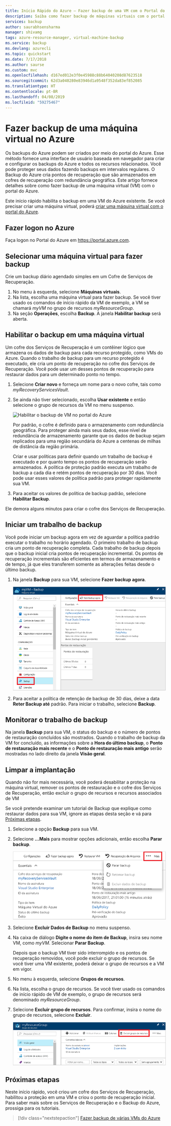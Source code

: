 ```yaml
---
title: Início Rápido do Azure – Fazer backup de uma VM com o Portal do Azure
description: Saiba como fazer backup de máquinas virtuais com o portal do Azure
services: backup
author: saurabhsensharma
manager: shivamg
tags: azure-resource-manager, virtual-machine-backup
ms.service: backup
ms.devlang: azurecli
ms.topic: quickstart
ms.date: 7/17/2018
ms.author: saurse
ms.custom: mvc
ms.openlocfilehash: d167ed012e3f0e45988c88b64040208d87623518
ms.sourcegitcommit: 62d3a040280e83946d1a9548f352da83ef852085
ms.translationtype: HT
ms.contentlocale: pt-BR
ms.lasthandoff: 04/08/2019
ms.locfileid: "59275467"
---
```

# <a name="back-up-a-virtual-machine-in-azure"></a>Fazer backup de uma máquina virtual no Azure
Os backups do Azure podem ser criados por meio do portal do Azure. Esse método fornece uma interface de usuário baseada em navegador para criar e configurar os backups do Azure e todos os recursos relacionados. Você pode proteger seus dados fazendo backups em intervalos regulares. O Backup do Azure cria pontos de recuperação que são armazenados em cofres de recuperação com redundância geográfica. Este artigo fornece detalhes sobre como fazer backup de uma máquina virtual (VM) com o portal do Azure. 

Este início rápido habilita o backup em uma VM do Azure existente. Se você precisar criar uma máquina virtual, poderá [criar uma máquina virtual com o portal do Azure](../virtual-machines/windows/quick-create-portal.md).

## <a name="log-in-to-azure"></a>Fazer logon no Azure

Faça logon no Portal do Azure em https://portal.azure.com.

## <a name="select-a-vm-to-back-up"></a>Selecionar uma máquina virtual para fazer backup
Crie um backup diário agendado simples em um Cofre de Serviços de Recuperação. 

1. No menu à esquerda, selecione **Máquinas virtuais**. 
2. Na lista, escolha uma máquina virtual para fazer backup. Se você tiver usado os comandos de início rápido da VM de exemplo, a VM se chamará *myVM* no grupo de recursos *myResourceGroup*.
3. Na seção **Operações**, escolha **Backup**. A janela **Habilitar backup** será aberta.


## <a name="enable-backup-on-a-vm"></a>Habilitar o backup em uma máquina virtual
Um cofre dos Serviços de Recuperação é um contêiner lógico que armazena os dados de backup para cada recurso protegido, como VMs do Azure. Quando o trabalho de backup para um recurso protegido é executado, ele cria um ponto de recuperação no cofre dos Serviços de Recuperação. Você pode usar um desses pontos de recuperação para restaurar dados para um determinado ponto no tempo.

1. Selecione **Criar novo** e forneça um nome para o novo cofre, tais como *myRecoveryServicesVault*.
2. Se ainda não tiver selecionado, escolha **Usar existente** e então selecione o grupo de recursos da VM no menu suspenso.

    ![Habilitar o backup de VM no portal do Azure](./media/quick-backup-vm-portal/enable-backup.png)

    Por padrão, o cofre é definido para o armazenamento com redundância geográfica. Para proteger ainda mais seus dados, esse nível de redundância de armazenamento garante que os dados de backup sejam replicados para uma região secundária do Azure a centenas de milhas de distância da região primária.

    Criar e usar políticas para definir quando um trabalho de backup é executado e por quanto tempo os pontos de recuperação serão armazenados. A política de proteção padrão executa um trabalho de backup a cada dia e retém pontos de recuperação por 30 dias. Você pode usar esses valores de política padrão para proteger rapidamente sua VM. 

3. Para aceitar os valores de política de backup padrão, selecione **Habilitar Backup**.

Ele demora alguns minutos para criar o cofre dos Serviços de Recuperação.


## <a name="start-a-backup-job"></a>Iniciar um trabalho de backup
Você pode iniciar um backup agora em vez de aguardar a política padrão executar o trabalho no horário agendado. O primeiro trabalho de backup cria um ponto de recuperação completa. Cada trabalho de backup depois que o backup inicial cria pontos de recuperação incremental. Os pontos de recuperação incrementais são eficientes em termos de armazenamento e de tempo, já que eles transferem somente as alterações feitas desde o último backup.

1. Na janela **Backup** para sua VM, selecione **Fazer backup agora**.

    ![Executar backup imediato de VM no portal do Azure](./media/quick-backup-vm-portal/backup-now.png)

2. Para aceitar a política de retenção de backup de 30 dias, deixe a data **Reter Backup até** padrão. Para iniciar o trabalho, selecione **Backup**.


## <a name="monitor-the-backup-job"></a>Monitorar o trabalho de backup
Na janela **Backup** para sua VM, o status do backup e o número de pontos de restauração concluídos são mostrados. Quando o trabalho de backup da VM for concluído, as informações sobre a **Hora do último backup**, o **Ponto de restauração mais recente** e o **Ponto de restauração mais antigo** serão mostradas no lado direito da janela **Visão geral**.


## <a name="clean-up-deployment"></a>Limpar a implantação
Quando não for mais necessária, você poderá desabilitar a proteção na máquina virtual, remover os pontos de restauração e o cofre dos Serviços de Recuperação, então excluir o grupo de recursos e recursos associados de VM

Se você pretende examinar um tutorial de Backup que explique como restaurar dados para sua VM, ignore as etapas desta seção e vá para [Próximas etapas](#next-steps).

1. Selecione a opção **Backup** para sua VM.

2. Selecione **...Mais** para mostrar opções adicionais, então escolha **Parar backup**.

    ![Interromper um backup de VM do portal do Azure](./media/quick-backup-vm-portal/stop-backup.png)

3. Selecione **Excluir Dados de Backup** no menu suspenso.

4. Na caixa de diálogo **Digite o nome do item de Backup**, insira seu nome VM, como *myVM*. Selecionar **Parar Backup**.

    Depois que o backup VM tiver sido interrompido e os pontos de recuperação removidos, você pode excluir o grupo de recursos. Se você tiver uma VM existente, poderá deixar o grupo de recursos e a VM em vigor.

5. No menu à esquerda, selecione **Grupos de recursos**. 
6. Na lista, escolha o grupo de recursos. Se você tiver usado os comandos de início rápido de VM de exemplo, o grupo de recursos será denominado *myResourceGroup*.
7. Selecione **Excluir grupo de recursos**. Para confirmar, insira o nome do grupo de recursos, selecione **Excluir**.

    ![Excluir o grupo de recursos do portal do Azure](./media/quick-backup-vm-portal/delete-resource-group.png)


## <a name="next-steps"></a>Próximas etapas
Neste início rápido, você criou um cofre dos Serviços de Recuperação, habilitou a proteção em uma VM e criou o ponto de recuperação inicial. Para saber mais sobre os Serviços de Recuperação e o Backup do Azure, prossiga para os tutoriais.

> [!div class="nextstepaction"]
> [Fazer backup de várias VMs do Azure](./tutorial-backup-vm-at-scale.md)
